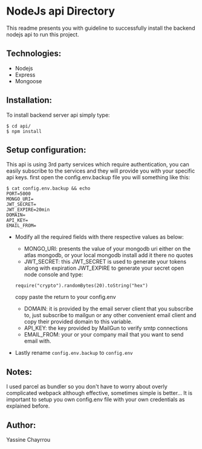 # NodeJs api Directory

This readme presents you with guideline to successfully install the backend nodejs api to run this project.

## Technologies:

- Nodejs
- Express
- Mongoose

## Installation:

To install backend server api simply type:

```
$ cd api/
$ npm install
```

## Setup configuration:

This api is using 3rd party services which require authentication, you can easily subscribe to the services and they will provide you with your specific api keys.
first open the config.env.backup file you will something like this:

```
$ cat config.env.backup && echo
PORT=5000
MONGO_URI=
JWT_SECRET=
JWT_EXPIRE=20min
DOMAIN=
API_KEY=
EMAIL_FROM=
```

- Modify all the required fields with there respective values as below:

  - MONGO_URI: presents the value of your mongodb uri either on the atlas mongodb, or your local mongodb install add it there no quotes
  - JWT_SECRET: this JWT_SECRET is used to generate your tokens along with expiration JWT_EXPIRE to generate your secret open node console and type:

  ```
  require("crypto").randomBytes(20).toString("hex")
  ```

  copy paste the return to your config.env

  - DOMAIN: it is provided by the email server client that you subscribe to, just subscribe to mailgun or any other convenient email client and copy their provided domain to this variable.
  - API_KEY: the key provided by MailGun to verify smtp connections
  - EMAIL_FROM: your or your company mail that you want to send email with.

- Lastly rename `config.env.backup` to `config.env`

## Notes:

I used parcel as bundler so you don't have to worry about overly complicated webpack although effective, sometimes simple is better...
It is important to setup you own config.env file with your own credentials as explained before.

## Author:

Yassine Chayrrou
